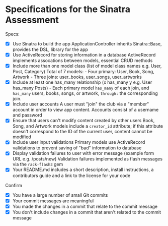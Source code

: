 # Specifications for the Sinatra Assessment

Specs:
- [x] Use Sinatra to build the app
      ApplicationController inherits Sinatra::Base, provides the DSL, library for the app
- [x] Use ActiveRecord for storing information in a database
      ActiveRecord implements assocations between models, essential CRUD methods
- [x] Include more than one model class (list of model class names e.g. User, Post, Category)
      Total of 7 models:
      - Four primary: User, Book, Song, Artwork
      - Three joins: user_books, user_songs, user_artworks
- [x] Include at least one has_many relationship (x has_many y e.g. User has_many Posts)
      - Each primary model `has_many` of each join, and `has_many` users, books, songs, or artwork, `through:` the corresponding join.
- [x] Include user accounts
      A user must "join" the club via a "member" account in order to view app content.  Accounts consist of a username and password
- [x] Ensure that users can't modify content created by other users
      Book, Song, and Artwork models include a `creator_id` attribute; if this attribute doesn't correspond to the ID of the current user, content cannot be modified
- [x] Include user input validations
      Primary models use ActiveRecord validations to prevent saving of "bad" information to database
- [x] Display validation failures to user with error message (example form URL e.g. /posts/new)
      Validation failures implemented as flash messages via the `rack-flash3` gem
- [x] Your README.md includes a short description, install instructions, a contributors guide and a link to the license for your code

Confirm
- [x] You have a large number of small Git commits
- [x] Your commit messages are meaningful
- [x] You made the changes in a commit that relate to the commit message
- [x] You don't include changes in a commit that aren't related to the commit message
